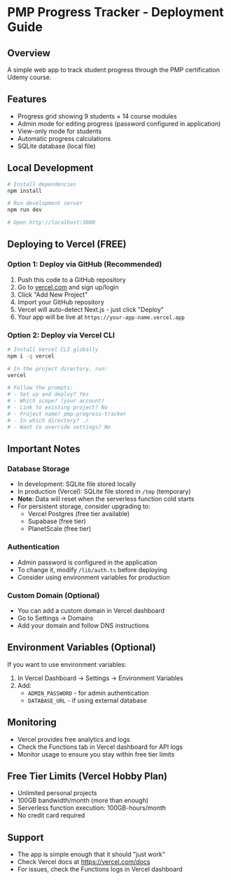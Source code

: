# PMP Progress Tracker - Deployment Guide

## Overview
A simple web app to track student progress through the PMP certification Udemy course.

## Features
- Progress grid showing 9 students × 14 course modules
- Admin mode for editing progress (password configured in application)
- View-only mode for students
- Automatic progress calculations
- SQLite database (local file)

## Local Development

```bash
# Install dependencies
npm install

# Run development server
npm run dev

# Open http://localhost:3000
```

## Deploying to Vercel (FREE)

### Option 1: Deploy via GitHub (Recommended)

1. Push this code to a GitHub repository
2. Go to [vercel.com](https://vercel.com) and sign up/login
3. Click "Add New Project"
4. Import your GitHub repository
5. Vercel will auto-detect Next.js - just click "Deploy"
6. Your app will be live at `https://your-app-name.vercel.app`

### Option 2: Deploy via Vercel CLI

```bash
# Install Vercel CLI globally
npm i -g vercel

# In the project directory, run:
vercel

# Follow the prompts:
# - Set up and deploy? Yes
# - Which scope? (your account)
# - Link to existing project? No
# - Project name? pmp-progress-tracker
# - In which directory? ./
# - Want to override settings? No
```

## Important Notes

### Database Storage
- In development: SQLite file stored locally
- In production (Vercel): SQLite file stored in `/tmp` (temporary)
- **Note**: Data will reset when the serverless function cold starts
- For persistent storage, consider upgrading to:
  - Vercel Postgres (free tier available)
  - Supabase (free tier)
  - PlanetScale (free tier)

### Authentication
- Admin password is configured in the application
- To change it, modify `/lib/auth.ts` before deploying
- Consider using environment variables for production

### Custom Domain (Optional)
- You can add a custom domain in Vercel dashboard
- Go to Settings → Domains
- Add your domain and follow DNS instructions

## Environment Variables (Optional)
If you want to use environment variables:

1. In Vercel Dashboard → Settings → Environment Variables
2. Add:
   - `ADMIN_PASSWORD` - for admin authentication
   - `DATABASE_URL` - if using external database

## Monitoring
- Vercel provides free analytics and logs
- Check the Functions tab in Vercel dashboard for API logs
- Monitor usage to ensure you stay within free tier limits

## Free Tier Limits (Vercel Hobby Plan)
- Unlimited personal projects
- 100GB bandwidth/month (more than enough)
- Serverless function execution: 100GB-hours/month
- No credit card required

## Support
- The app is simple enough that it should "just work"
- Check Vercel docs at https://vercel.com/docs
- For issues, check the Functions logs in Vercel dashboard